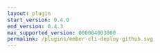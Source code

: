 ```yaml
---
layout: plugin
start_version: 0.4.0
end_version: 0.4.3
max_supported_version: 000004003000
permalink: /plugins/ember-cli-deploy-github.svg
---
```

